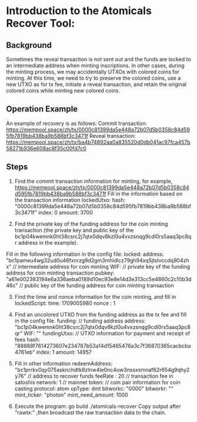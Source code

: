 # Introduction to the Atomicals Recover Tool:
## Background
Sometimes the reveal transaction is not sent out and the funds are locked to an intermediate address when minting inscriptions. In other cases, during the minting process, we may accidentally UTXOs  with colored coins for minting. At this time, we need to try to preserve the colored coins, use a new UTXO as for tx fee, initiate a reveal transaction, and retain the original colored coins while minting new colored coins.

## Operation Example
An example of recovery is as follows:
Commit transaction: https://mempool.space/zh/tx/0000c81399da5e448a72b07d5b0358c84d595fb7819bb438ba9b588bf3c3471f
Reveal transaction: https://mempool.space/zh/tx/ba4b74892aa0a835520d0db041ac97fca457b58271b936e608ac8f35c00fd7c0

## Steps
1. Find the commit transaction information for minting, for example, https://mempool.space/zh/tx/0000c81399da5e448a72b07d5b0358c84d595fb7819bb438ba9b588bf3c3471f
Fill in the information based on the transaction information
lockedUtxo:
hash: "0000c81399da5e448a72b07d5b0358c84d595fb7819bb438ba9b588bf3c3471f"
index: 0
amount: 3700

2. Find the private key of the funding address for the coin minting transaction (the private key and public key of the bc1p04kwemnk0ht38csrc2j7qtx0dqv8kzl0u4vxzsnqg9cdl0rs5aaq3pc8qr address in the example).

Fill in the following information in the config file:
locked:
address: "bc1pameu4wg32ud0u46fxnrzg9d2gm3mhldlcz79gh94xq5jtslvccdq904zhx" // intermediate address for coin minting
WIF: // private key of the funding address for coin minting transaction
pubkey: "a61e002383194e6a336aeba0189d10ec93e8e14d3e313cc5e4860c2c10b3d46c" // public key of the funding address for coin minting transaction

3. Find the time and nonce information for the coin minting, and fill in
lockedScript:
time: 1709005980
nonce : 1

4. Find an uncolored UTXO from the funding address as the tx fee and fill in the config file.
funding: // funding address
address: "bc1p04kwemnk0ht38csrc2j7qtx0dqv8kzl0u4vxzsnqg9cdl0rs5aaq3pc8qr"
WIF: ""
fundingUtxo: // UTXO information for payment and receipt of fees
hash: "88888f7614273607e234787b53a14d15465476a3c7f36870365cacbcba4761eb"
index: 1
amount: 14957

5. Fill in other information
redeemAddress: "bc1prrkv0qy075asknchdtk8zlnw4le0nc4uw3nssxsmnaf62r654g9qhy2y76" // address to recover funds
feeRate : 20 // transaction fee in satoshis
network: 1 // mainnet
token: // coin pair information for coin casting
protocol: atom
opType: dmt
bitworkc: "0000"
bitworkr: ""
mint_ticker: "photon"
mint_need_amount: 1000

6. Execute the program:
go build
./atomicals-recover
Copy  output after "rawtx:" ,then broadcast the raw transaction data to the chain.


